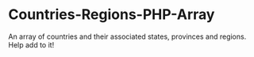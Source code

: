 # Countries-Regions-PHP-Array
An array of countries and their associated states, provinces and regions. Help add to it!
